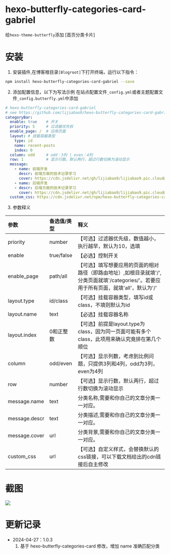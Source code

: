 # hexo-butterfly-categories-card-gabriel

给`hexo-theme-butterfly`添加 [首页分类卡片]

# 安装

1. 安装插件,在博客根目录`[Blogroot]`下打开终端，运行以下指令：
  ```bash
  npm install hexo-butterfly-categories-card-gabriel --save
  ```

2. 添加配置信息，以下为写法示例
  在站点配置文件`_config.yml`或者主题配置文件`_config.butterfly.yml`中添加

  ```yaml
  # hexo-butterfly-categories-card-gabriel
  # see https://github.com/lijiabao9/hexo-butterfly-categories-card-gabriel
  categoryBar:
    enable: true    # 开关
    priority: 5     # 过滤器优先权
    enable_page: /  # 应用页面
    layout: # 挂载容器类型
      type: id
      name: recent-posts
      index: 0
    column: odd     # odd：3列 | even：4列
    row: 1          # 显示行数，默认两行，超过行数切换为滚动显示
    message:
      - name: 前端开发
        descr: 前端方面的技术记录学习
        cover: https://cdn.jsdelivr.net/gh/lijiabao9/lijiabao9.pic.cloud@main/PicGo/202404162145545.png
      - name: 后端开发
      - descr: 后端方面的技术记录学习
        cover: https://cdn.jsdelivr.net/gh/lijiabao9/lijiabao9.pic.cloud@main/PicGo/202404162144144.png
    custom_css: https://cdn.jsdelivr.net/npm/hexo-butterfly-categories-card-gabriel/lib/categorybar.css
  ```

3. 参数释义

  |参数|备选值/类型|释义|
  |:--|:--|:--|
  |priority|number|【可选】过滤器优先级，数值越小，执行越早，默认为10，选填|
  |enable|true/false|【必选】控制开关|
  |enable_page|path/all|【可选】填写想要应用的页面的相对路径（即路由地址）,如根目录就填'/',分类页面就填'/categories/'。若要应用于所有页面，就填'all'，默认为'/'|
  |layout.type|id/class|【可选】挂载容器类型，填写id或class，不填则默认为id|
  |layout.name|text|【必选】挂载容器名称|
  |layout.index|0和正整数|【可选】前提是layout.type为class，因为同一页面可能有多个class，此项用来确认究竟排在第几个顺位|
  |column|odd/even|【可选】显示列数，考虑到比例问题，只提供3列和4列，odd为3列， even为4列|
  |row|number|【可选】显示行数，默认两行，超过行数切换为滚动显示|
  |message.name|text|分类名称,需要和你自己的文章分类一一对应。|
  |message.descr|text|分类描述,需要和你自己的文章分类一一对应。|
  |message.cover|url|分类背景,需要和你自己的文章分类一一对应。|
  |custom_css|url|【可选】自定义样式，会替换默认的css链接，可以下载文档给出的cdn链接后自主修改|

# 截图
![](https://cdn.jsdelivr.net/gh/lijiabao9/lijiabao9.pic.cloud@main/PicGo/202404271619196.png)

# 更新记录
- 2024-04-27：1.0.3
  1. 基于 hexo-butterfly-categories-card 修改，增加 name 准确匹配分类
